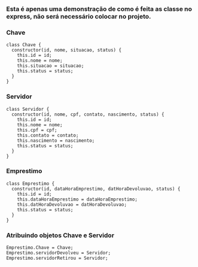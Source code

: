 ### Esta é apenas uma demonstração de como é feita as classe no express, não será necessário colocar no projeto.

### Chave
```
class Chave {
  constructor(id, nome, situacao, status) {
    this.id = id;
    this.nome = nome;
    this.situacao = situacao;
    this.status = status;
  }
}
```

### Servidor
```
class Servidor {
  constructor(id, nome, cpf, contato, nascimento, status) {
    this.id = id;
    this.nome = nome;
    this.cpf = cpf;
    this.contato = contato;
    this.nascimento = nascimento;
    this.status = status;
  }
}
```

### Emprestimo
```
class Emprestimo {
  constructor(id, dataHoraEmprestimo, datHoraDevoluvao, status) {
    this.id = id;
    this.dataHoraEmprestimo = dataHoraEmprestimo;
    this.datHoraDevoluvao = datHoraDevoluvao;
    this.status = status;
  }
}
```

### Atribuindo objetos Chave e Servidor
```
Emprestimo.Chave = Chave;
Emprestimo.servidorDevolveu = Servidor;
Emprestimo.servidorRetirou = Servidor;
```
